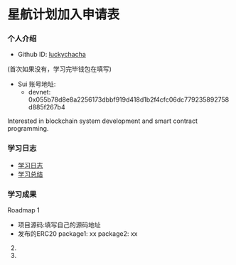 # 星航计划加入申请表

### 个人介绍

* Github ID: [luckychacha](https://github.com/luckychacha)

(首次如果没有，学习完毕钱包在填写)
* Sui 账号地址: 
  * devnet: 0x055b78d8e8a2256173dbbf919d418d1b2f4cfc06dc779235892758d885f267b4

Interested in blockchain system development and smart contract programming.

### 学习日志

- [学习日志](journal.md)
- [学习总结](summary.md)

### 学习成果

Roadmap  1  
- 项目源码:填写自己的源码地址
- 发布的ERC20
package1: xx
package2: xx


2.


3. 

